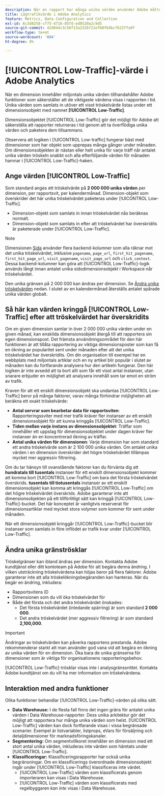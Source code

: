 ```yaml
---
description: När en rapport har många unika värden använder Adobe måttobjektet Lågtrafik för att förbättra rapportens prestanda.
title: Lågtrafikvärde i Adobe Analytics
feature: Metrics, Data Configuration and Collection
exl-id: 6c3d8258-cf75-4716-85fd-ed8520a2c9d5
source-git-commit: 42d044c3c56f13a232b721ef60f64bcf622ffa9f
workflow-type: tm+mt
source-wordcount: '884'
ht-degree: 0%

---
```


# [!UICONTROL Low-Traffic]-värde i Adobe Analytics

När en dimension innehåller miljontals unika värden tillhandahåller Adobe funktioner som säkerställer att de viktigaste värdena visas i rapporten i tid. Unika värden som samlats in utöver ett visst tröskelvärde listas under ett dimensionsobjekt med namnet **[!UICONTROL Low-Traffic]**.

Dimensionsobjektet [!UICONTROL Low-Traffic] gör det möjligt för Adobe att säkerställa att rapporter returneras i tid genom att ta överflödiga unika värden och paketera dem tillsammans.

Observera att logiken i [!UICONTROL Low-traffic] fungerar bäst med dimensioner som har objekt som upprepas många gånger under månaden. Om dimensionsobjekten är nästan eller helt unika för varje träff når antalet unika värden tröskeln snabbt och alla efterföljande värden för månaden hamnar i [!UICONTROL Low-Traffic]-haken.

## Ange värden [!UICONTROL Low-Traffic]

Som standard anges ett tröskelvärde på **2 000 000 unika värden** per dimension, per rapportsvit, per kalendermånad. Dimension-objekt som överskrider det här unika tröskelvärdet paketeras under [!UICONTROL Low-Traffic].

* Dimension-objekt som samlats in innan tröskelvärdet nås beräknas normalt.
* Dimension-objekt som samlats in efter att tröskelvärdet har överskridits är paketerade under [!UICONTROL Low-Traffic].

>[!NOTE]
>Dimensionen [Sida](../components/dimensions/page.md) använder flera backend-kolumner som alla räknar mot det unika tröskelvärdet, inklusive `pagename`, `page_url`, `first_hit_pagename`, `first_hit_page_url`, `visit_pagename`, `visit_page_url` och `click_context`. Dessa backend-kolumner kan göra att [!UICONTROL Low-Traffic]-logik används långt innan antalet unika sidodimensionsobjekt i Workspace når tröskelvärdet.

Den unika gränsen på 2 000 000 kan ändras per dimension. Se [Ändra unika tröskelvärden](#changing-unique-limit-thresholds) nedan. I slutet av en kalendermånad återställs antalet spårade unika värden globalt.

## Så här kan värden kringgå [!UICONTROL Low-Traffic] efter att tröskelvärdet har överskridits

Om en given dimension samlar in över 2 000 000 unika värden under en given månad, kan enskilda dimensionsobjekt återgå till att rapportera sin egen dimensionspost. Det främsta användningsområdet för den här funktionen är att tillåta rapportering av viktiga dimensionsposter som kan få en ökning av popularitet sent under månaden efter att det unika tröskelvärdet har överskridits. Om din organisation till exempel har en webbplats med miljontals artiklar och en ny artikel blir populär i slutet av månaden kan du fortfarande analysera hur den artikeln fungerar. Den här logiken är inte avsedd att ta bort allt som får ett visst antal instanser, utan snarare erbjuder en möjlighet att analysera innehåll som tar emot en ström av trafik.

Kraven för att ett enskilt dimensionsobjekt ska undantas [!UICONTROL Low-Traffic] beror på många faktorer, varav många förhindrar möjligheten att beräkna ett exakt tröskelvärde:

* **Antal servrar som bearbetar data för rapportsviten**: Rapporteringssviter med mer trafik kräver fler instanser av ett enskilt dimensionsobjekt för att kunna kringgås [!UICONTROL Low-Traffic].
* **Tiden mellan varje instans av dimensionsobjektet**: Träffar som innehåller ett uppslag för dimensionsobjektet under dagen kräver fler instanser än en koncentrerad ökning av träffar.
* **Antal unika värden för dimensionen**: Varje dimension har som standard ett andra tröskelvärde som är 2 100 000 unika värden. Om antalet unika värden i en dimension överskrider det högre tröskelvärdet tillämpas mycket mer aggressiv filtrering.

Om du tar hänsyn till ovanstående faktorer kan du förvänta dig att **hundratals till tusentals** instanser för ett enskilt dimensionsobjekt kommer att komma bort [!UICONTROL Low-Traffic] om bara det första tröskelvärdet överskrids. **tusentals till tiotusentals** instanser av ett enskilt dimensionsobjekt kan komma att kringgås [!UICONTROL Low-Traffic] om det högre tröskelvärdet överskrids. Adobe garanterar inte att dimensionsobjekten på ett tillförlitligt sätt kan kringgå [!UICONTROL Low-Traffic]-bucket. Det här konceptet är vanligtvis reserverat för dimensionsartiklar med mycket stora volymer som kommer för sent under månaden.

När ett dimensionsobjekt kringgår [!UICONTROL Low-Traffic]-bucket blir instanser som samlats in före inflödet av trafik kvar under [!UICONTROL Low-Traffic].

## Ändra unika gränströsklar

Tröskelgränser kan ibland ändras per dimension. Kontakta Adobe kundtjänst eller ditt kontoteam på Adobe för att begära denna ändring. I vilken utsträckning tröskelvärdena kan höjas beror på flera faktorer. Adobe garanterar inte att alla tröskelökningsbegäranden kan hanteras. När du begär en ändring, inkludera:

* Rapportsvitens ID
* Dimensionen som du vill öka tröskelvärdet för
* Både det första och det andra tröskelvärdet önskades:
   * Det första tröskelvärdet (inledande spärring) är som standard **2 000 000**.
   * Det andra tröskelvärdet (mer aggressiv filtrering) är som standard **2,100,000**.

>[!IMPORTANT]
>
>Ändringar av tröskelvärden kan påverka rapportens prestanda. Adobe rekommenderar starkt att man använder god vana vid att begära en ökning av unika värden för en dimension. Öka bara de unika gränserna för dimensioner som är viktiga för organisationens rapporteringsbehov.

[!UICONTROL Low-Traffic]-trösklar visas inte i analysgränssnittet. Kontakta Adobe kundtjänst om du vill ha mer information om tröskelvärdena.

## Interaktion med andra funktioner

Olika funktioner behandlar [!UICONTROL Low-Traffic]-värden på olika sätt.

* **Data Warehouse:** I de flesta fall finns det ingen gräns för antalet unika värden i Data Warehouse-rapporter. Dess unika arkitektur gör det möjligt att rapportera hur många unika värden som helst. [!UICONTROL Low-Traffic] värden kan dock fortfarande visas i vissa begränsade scenarier. Exempel är listvariabler, listprops, eVars för försäljning och detaljdimensioner för marknadsföringskanaler.
* **Segmentering:** Om segmentvillkoret innehåller en dimension med ett stort antal unika värden, inkluderas inte värden som hämtats under [!UICONTROL Low-Traffic].
* **Klassificeringar:** Klassificeringsrapporter har också unika begränsningar. Om en klassificerings överordnade dimensionsobjekt ingår under [!UICONTROL Low-Traffic] klassificeras inte värdet.
   * [!UICONTROL Low-Traffic] värden som klassificerats genom importeraren kan visas i Data Warehouse. <!-- AN-115871 -->
   * [!UICONTROL Low-Traffic] värden som klassificerats med regelbyggaren *kan inte* visas i Data Warehouse. <!-- AN-122872 -->
